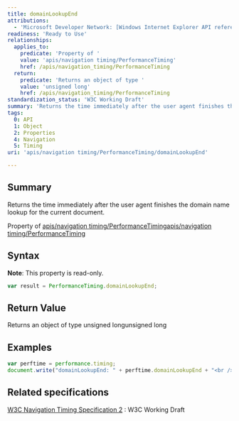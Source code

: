 ```yaml
---
title: domainLookupEnd
attributions:
  - 'Microsoft Developer Network: [Windows Internet Explorer API reference Article](http://msdn.microsoft.com/en-us/library/ie/hh828809%28v=vs.85%29.aspx)'
readiness: 'Ready to Use'
relationships:
  applies_to:
    predicate: 'Property of '
    value: 'apis/navigation timing/PerformanceTiming'
    href: /apis/navigation_timing/PerformanceTiming
  return:
    predicate: 'Returns an object of type '
    value: 'unsigned long'
    href: /apis/navigation_timing/PerformanceTiming
standardization_status: 'W3C Working Draft'
summary: 'Returns the time immediately after the user agent finishes the domain name lookup for the current document.'
tags:
  0: API
  1: Object
  2: Properties
  4: Navigation
  5: Timing
uri: 'apis/navigation timing/PerformanceTiming/domainLookupEnd'

---
```

## <span>Summary</span>

Returns the time immediately after the user agent finishes the domain name lookup for the current document.

Property of [apis/navigation timing/PerformanceTiming](/apis/navigation_timing/PerformanceTiming)[apis/navigation timing/PerformanceTiming](/apis/navigation_timing/PerformanceTiming)

## <span>Syntax</span>

**Note**: This property is read-only.

``` js
var result = PerformanceTiming.domainLookupEnd;
```

## <span>Return Value</span>

Returns an object of type unsigned longunsigned long

## <span>Examples</span>

``` js
var perftime = performance.timing;
document.write("domainLookupEnd: " + perftime.domainLookupEnd + "<br />");
```

## <span>Related specifications</span>

[W3C Navigation Timing Specification 2](http://www.w3.org/TR/navigation-timing-2/)
:   W3C Working Draft
